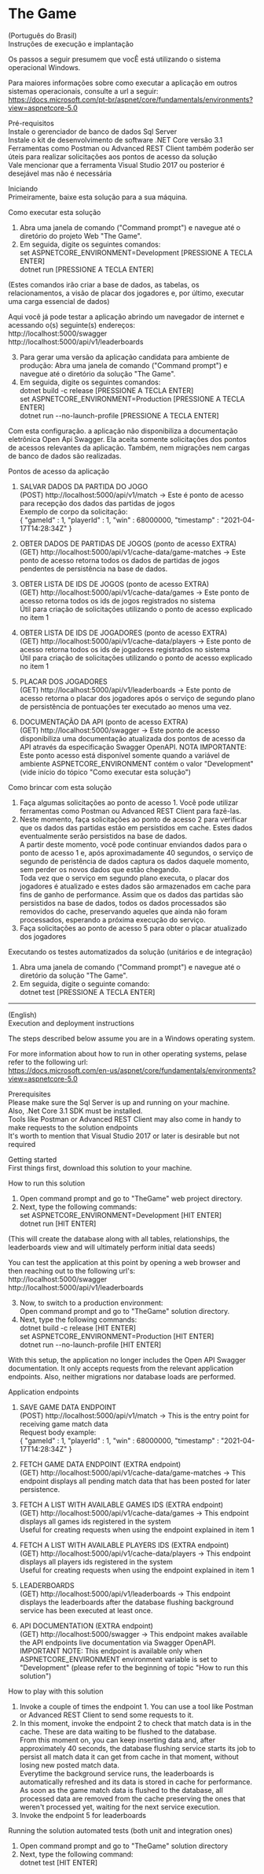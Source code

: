 # The Game

(Português do Brasil)<br />
Instruções de execução e implantação

Os passos a seguir presumem que vocÊ está utilizando o sistema operacional Windows.

Para maiores informações sobre como executar a aplicação em outros sistemas operacionais, consulte a url a seguir:<br/>
https://docs.microsoft.com/pt-br/aspnet/core/fundamentals/environments?view=aspnetcore-5.0

Pré-requisitos<br />
Instale o gerenciador de banco de dados Sql Server<br />
Instale o kit de desenvolvimento de software .NET Core versão 3.1<br />
Ferramentas como Postman ou Advanced REST Client também poderão ser úteis para realizar solicitações aos pontos de acesso da solução<br />
Vale mencionar que a ferramenta Visual Studio 2017 ou posterior é desejável mas não é necessária<br />

Iniciando<br/>
Primeiramente, baixe esta solução para a sua máquina.

Como executar esta solução<br />
1. Abra uma janela de comando ("Command prompt") e navegue até o diretório do projeto Web "The Game".<br />
2. Em seguida, digite os seguintes comandos:<br />
   set ASPNETCORE_ENVIRONMENT=Development [PRESSIONE A TECLA ENTER]<br/>
   dotnet run [PRESSIONE A TECLA ENTER]<br/>
   
(Estes comandos irão criar a base de dados, as tabelas, os relacionamentos, a visão de placar dos jogadores e, por último, executar uma carga essencial de dados)<br/>

Aqui você já pode testar a aplicação abrindo um navegador de internet e acessando o(s) seguinte(s) endereços:<br />
http://localhost:5000/swagger<br/>
http://localhost:5000/api/v1/leaderboards<br/>

3. Para gerar uma versão da aplicação candidata para ambiente de produção:
Abra uma janela de comando ("Command prompt") e navegue até o diretório da solução "The Game".<br />
4. Em seguida, digite os seguintes comandos:<br/>
 dotnet build -c release [PRESSIONE A TECLA ENTER]<br/>
 set ASPNETCORE_ENVIRONMENT=Production [PRESSIONE A TECLA ENTER]<br/>
 dotnet run --no-launch-profile [PRESSIONE A TECLA ENTER]<br/>

Com esta configuração. a aplicação não disponibiliza a documentação eletrônica Open Api Swagger.
Ela aceita somente solicitações dos pontos de acessos relevantes da aplicação.
Também, nem migrações nem cargas de banco de dados são realizadas.

Pontos de acesso da aplicação
1. SALVAR DADOS DA PARTIDA DO JOGO<br/>
(POST) http://localhost:5000/api/v1/match -> Este é ponto de acesso para recepção dos dados das partidas de jogos<br/>
Exemplo de corpo da solicitação:<br/>
{
    "gameId" : 1,
    "playerId" : 1,
    "win" : 68000000,
    "timestamp" : "2021-04-17T14:28:34Z"
}

2. OBTER DADOS DE PARTIDAS DE JOGOS (ponto de acesso EXTRA)<br/>
(GET) http://localhost:5000/api/v1/cache-data/game-matches -> Este ponto de acesso retorna todos os dados de partidas de jogos pendentes de persistência na base de dados.

3. OBTER LISTA DE IDS DE JOGOS (ponto de acesso EXTRA)<br/>
(GET) http://localhost:5000/api/v1/cache-data/games -> Este ponto de acesso retorna todos os ids de jogos registrados no sistema<br/>
Útil para criação de solicitações utilizando o ponto de acesso explicado no item 1

4. OBTER LISTA DE IDS DE JOGADORES (ponto de acesso EXTRA)<br/>
(GET) http://localhost:5000/api/v1/cache-data/players -> Este ponto de acesso retorna todos os ids de jogadores registrados no sistema<br/>
Útil para criação de solicitações utilizando o ponto de acesso explicado no item 1

5. PLACAR DOS JOGADORES<br/>
(GET) http://localhost:5000/api/v1/leaderboards -> Este ponto de acesso retorna o placar dos jogadores após o serviço de segundo plano de persistência de pontuações ter executado ao menos uma vez.

6. DOCUMENTAÇÃO DA API (ponto de acesso EXTRA)<br/>
(GET) http://localhost:5000/swagger -> Este ponto de acesso disponibiliza uma documentação atualizada dos pontos de acesso da API através da especificação Swagger OpenAPI.
NOTA IMPORTANTE: Este ponto acesso está disponível somente quando a variável de ambiente ASPNETCORE_ENVIRONMENT contém o valor "Development" (vide início do tópico "Como executar esta solução")

Como brincar com esta solução<br/>
1. Faça algumas solicitações ao ponto de acesso 1. Você pode utilizar ferramentas como Postman ou Advanced REST Client para fazê-las.<br/>
2. Neste momento, faça solicitações ao ponto de acesso 2 para verificar que os dados das partidas estão em persistidos em cache. Estes dados eventualmente serão persistidos na base de dados.<br/>
A partir deste momento, você pode continuar enviandos dados para o ponto de acesso 1 e, após aproximadamente 40 segundos, o serviço de segundo de peristência de dados captura os dados daquele momento, sem perder os novos dados que estão chegando.<br/>
Toda vez que o serviço em segundo plano executa, o placar dos jogadores é atualizado e estes dados são armazenados em cache para fins de ganho de performance.
Assim que os dados das partidas são persistidos na base de dados, todos os dados processados são removidos do cache, preservando aqueles que ainda não foram processados, esperando a próxima execução do serviço.<br/>
3. Faça solicitações ao ponto de acesso 5 para obter o placar atualizado dos jogadores

Executando os testes automatizados da solução (unitários e de integração)
1. Abra uma janela de comando ("Command prompt") e navegue até o diretório da solução "The Game".<br/>
2. Em seguida, digite o seguinte comando:<br/>
   dotnet test [PRESSIONE A TECLA ENTER]

--------------------------------------------------------------------------------------------------------------------------------------------------

(English)<br />
Execution and deployment instructions

The steps described below assume you are in a Windows operating system.

For more information about how to run in other operating systems, pelase refer to the following url:<br/>
https://docs.microsoft.com/en-us/aspnet/core/fundamentals/environments?view=aspnetcore-5.0

Prerequisites<br/>
Please make sure the Sql Server is up and running on your machine.<br/>
Also, .Net Core 3.1 SDK must be installed.<br/>
Tools like Postman or Advanced REST Client may also come in handy to make requests to the solution endpoints<br/>
It's worth to mention that Visual Studio 2017 or later is desirable but not required<br/>

Getting started<br/>
First things first, download this solution to your machine.

How to run this solution<br/>
1. Open command prompt and go to "TheGame" web project directory.<br/>
2. Next, type the following commands:<br/>
   set ASPNETCORE_ENVIRONMENT=Development [HIT ENTER]<br/>
   dotnet run [HIT ENTER]<br/>

(This will create the database along with all tables, relationships, the leaderboards view and will ultimately perform initial data seeds)<br/>

You can test the application at this point by opening a web browser and then reaching out to the following url's:<br/>
http://localhost:5000/swagger<br/>
http://localhost:5000/api/v1/leaderboards<br/>

3. Now, to switch to a production environment:<br/>
Open command prompt and go to "TheGame" solution directory.<br/>
4. Next, type the following commands:<br/>
 dotnet build -c release [HIT ENTER]<br/>
 set ASPNETCORE_ENVIRONMENT=Production [HIT ENTER]<br/>
 dotnet run --no-launch-profile [HIT ENTER]<br/>

With this setup, the application no longer includes the Open API Swagger documentation.
It only accepts requests from the relevant application endpoints.
Also, neither migrations nor database loads are performed.

Application endpoints
1. SAVE GAME DATA ENDPOINT<br/>
(POST) http://localhost:5000/api/v1/match -> This is the entry point for receiving game match data<br/>
Request body example:<br/>
{
    "gameId" : 1,
    "playerId" : 1,
    "win" : 68000000,
    "timestamp" : "2021-04-17T14:28:34Z"
}

2. FETCH GAME DATA ENDPOINT (EXTRA endpoint)<br/>
(GET)  http://localhost:5000/api/v1/cache-data/game-matches -> This endpoint displays all pending match data that has been posted for later persistence.

3. FETCH A LIST WITH AVAILABLE GAMES IDS (EXTRA endpoint)<br/>
(GET)  http://localhost:5000/api/v1/cache-data/games -> This endpoint displays all games ids registered in the system<br/>
Useful for creating requests when using the endpoint explained in item 1

4. FETCH A LIST WITH AVAILABLE PLAYERS IDS (EXTRA endpoint)<br/>
(GET)  http://localhost:5000/api/v1/cache-data/players -> This endpoint displays all players ids registered in the system<br/>
Useful for creating requests when using the endpoint explained in item 1

5. LEADERBOARDS<br/>
(GET)  http://localhost:5000/api/v1/leaderboards -> This endpoint displays the leaderboards after the database flushing background service
has been executed at least once.

6. API DOCUMENTATION (EXTRA endpoint)<br/>
(GET)  http://localhost:5000/swagger -> This endpoint makes available the API endpoints live documentation via Swagger OpenAPI.
IMPORTANT NOTE: This endpoint is available only when ASPNETCORE_ENVIRONMENT environment variable is set to "Development" (please refer to the beginning of topic "How to run this solution")

How to play with this solution<br/>
1. Invoke a couple of times the endpoint 1. You can use a tool like Postman or Advanced REST Client to send some requests to it.<br/>
2. In this moment, invoke the endpoint 2 to check that match data is in the cache. These are data waiting to be flushed to the database.<br/>
From this moment on, you can keep inserting data and, after approximately 40 seconds, the database flushing service starts its job to persist all match data
it can get from cache in that moment, without losing new posted match data.<br/>
Everytime the background service runs, the leaderboards is automatically refreshed and its data is stored in cache for performance.
As soon as the game match data is flushed to the database, all processed data are removed from the cache preserving the ones that weren't processed yet,
waiting for the next service execution.<br/>
3. Invoke the endpoint 5 for leaderboards

Running the solution automated tests (both unit and integration ones)
1. Open command prompt and go to "TheGame" solution directory<br/>
2. Next, type the following command:<br/>
   dotnet test [HIT ENTER]
